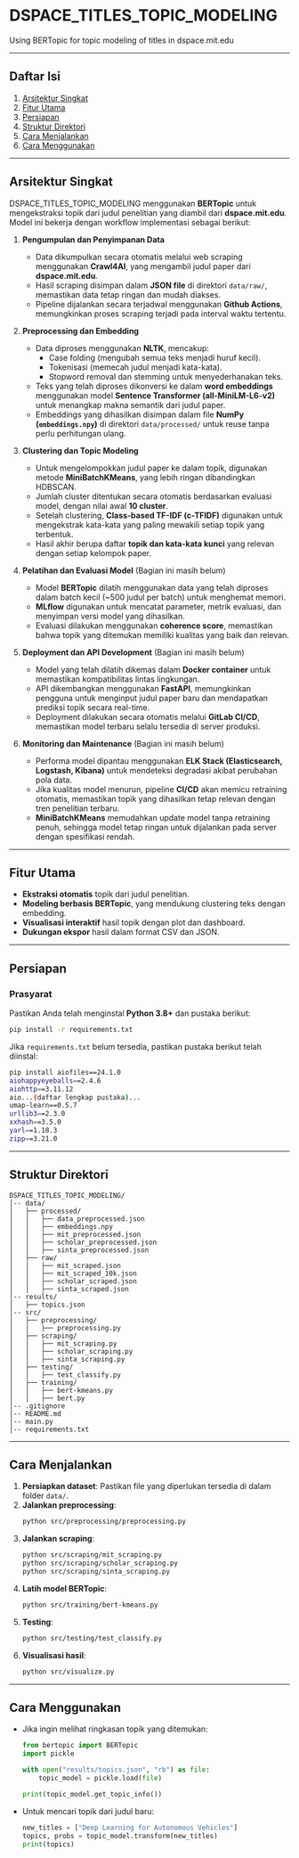 # DSPACE_TITLES_TOPIC_MODELING

Using BERTopic for topic modeling of titles in dspace.mit.edu

---

## Daftar Isi
1. [Arsitektur Singkat](#arsitektur-singkat)
2. [Fitur Utama](#fitur-utama)
3. [Persiapan](#persiapan)
4. [Struktur Direktori](#struktur-direktori)
5. [Cara Menjalankan](#cara-menjalankan)
6. [Cara Menggunakan](#cara-menggunakan)

---

## Arsitektur Singkat
DSPACE_TITLES_TOPIC_MODELING menggunakan **BERTopic** untuk mengekstraksi topik dari judul penelitian yang diambil dari **dspace.mit.edu**. Model ini bekerja dengan workflow implementasi sebagai berikut:
1. **Pengumpulan dan Penyimpanan Data** 
   - Data dikumpulkan secara otomatis melalui web scraping menggunakan **Crawl4AI**, yang mengambil judul paper dari **dspace.mit.edu**.
   - Hasil scraping disimpan dalam **JSON file** di direktori `data/raw/`, memastikan data tetap ringan dan mudah diakses.
   - Pipeline dijalankan secara terjadwal menggunakan **Github Actions**, memungkinkan proses scraping terjadi pada interval waktu tertentu.

2. **Preprocessing dan Embedding**
   - Data diproses menggunakan **NLTK**, mencakup:
     - Case folding (mengubah semua teks menjadi huruf kecil).
     - Tokenisasi (memecah judul menjadi kata-kata).
     - Stopword removal dan stemming untuk menyederhanakan teks.
   - Teks yang telah diproses dikonversi ke dalam **word embeddings** menggunakan model **Sentence Transformer (all-MiniLM-L6-v2)** untuk menangkap makna semantik dari judul paper.
   - Embeddings yang dihasilkan disimpan dalam file **NumPy (`embeddings.npy`)** di direktori `data/processed/` untuk reuse tanpa perlu perhitungan ulang.

3. **Clustering dan Topic Modeling**
   - Untuk mengelompokkan judul paper ke dalam topik, digunakan metode **MiniBatchKMeans**, yang lebih ringan dibandingkan HDBSCAN.
   - Jumlah cluster ditentukan secara otomatis berdasarkan evaluasi model, dengan nilai awal **10 cluster**.
   - Setelah clustering, **Class-based TF-IDF (c-TFIDF)** digunakan untuk mengekstrak kata-kata yang paling mewakili setiap topik yang terbentuk.
   - Hasil akhir berupa daftar **topik dan kata-kata kunci** yang relevan dengan setiap kelompok paper.

4. **Pelatihan dan Evaluasi Model** (Bagian ini masih belum)
   - Model **BERTopic** dilatih menggunakan data yang telah diproses dalam batch kecil (~500 judul per batch) untuk menghemat memori.
   - **MLflow** digunakan untuk mencatat parameter, metrik evaluasi, dan menyimpan versi model yang dihasilkan.
   - Evaluasi dilakukan menggunakan **coherence score**, memastikan bahwa topik yang ditemukan memiliki kualitas yang baik dan relevan.

5. **Deployment dan API Development** (Bagian ini masih belum)
   - Model yang telah dilatih dikemas dalam **Docker container** untuk memastikan kompatibilitas lintas lingkungan.
   - API dikembangkan menggunakan **FastAPI**, memungkinkan pengguna untuk menginput judul paper baru dan mendapatkan prediksi topik secara real-time.
   - Deployment dilakukan secara otomatis melalui **GitLab CI/CD**, memastikan model terbaru selalu tersedia di server produksi.

6. **Monitoring dan Maintenance** (Bagian ini masih belum)
   - Performa model dipantau menggunakan **ELK Stack (Elasticsearch, Logstash, Kibana)** untuk mendeteksi degradasi akibat perubahan pola data.
   - Jika kualitas model menurun, pipeline **CI/CD** akan memicu retraining otomatis, memastikan topik yang dihasilkan tetap relevan dengan tren penelitian terbaru.
   - **MiniBatchKMeans** memudahkan update model tanpa retraining penuh, sehingga model tetap ringan untuk dijalankan pada server dengan spesifikasi rendah.

---

## Fitur Utama
- **Ekstraksi otomatis** topik dari judul penelitian.
- **Modeling berbasis BERTopic**, yang mendukung clustering teks dengan embedding.
- **Visualisasi interaktif** hasil topik dengan plot dan dashboard.
- **Dukungan ekspor** hasil dalam format CSV dan JSON.

---

## Persiapan
### Prasyarat
Pastikan Anda telah menginstal **Python 3.8+** dan pustaka berikut:
```bash
pip install -r requirements.txt
```

Jika `requirements.txt` belum tersedia, pastikan pustaka berikut telah diinstal:
```bash
pip install aiofiles==24.1.0 
aiohappyeyeballs==2.4.6
aiohttp==3.11.12
aio...(daftar lengkap pustaka)...
umap-learn==0.5.7
urllib3==2.3.0
xxhash==3.5.0
yarl==1.18.3
zipp==3.21.0
```

---

## Struktur Direktori
```
DSPACE_TITLES_TOPIC_MODELING/
│-- data/
│   ├── processed/
│   │   ├── data_preprocessed.json
│   │   ├── embeddings.npy
│   │   ├── mit_preprocessed.json
│   │   ├── scholar_preprocessed.json
│   │   ├── sinta_preprocessed.json
│   ├── raw/
│   │   ├── mit_scraped.json
│   │   ├── mit_scraped_10k.json
│   │   ├── scholar_scraped.json
│   │   ├── sinta_scraped.json
│-- results/
│   ├── topics.json
│-- src/
│   ├── preprocessing/
│   │   ├── preprocessing.py
│   ├── scraping/
│   │   ├── mit_scraping.py
│   │   ├── scholar_scraping.py
│   │   ├── sinta_scraping.py
│   ├── testing/
│   │   ├── test_classify.py
│   ├── training/
│   │   ├── bert-kmeans.py
│   │   ├── bert.py
│-- .gitignore
│-- README.md
│-- main.py
│-- requirements.txt
```

---

## Cara Menjalankan
1. **Persiapkan dataset**: Pastikan file yang diperlukan tersedia di dalam folder `data/`.
2. **Jalankan preprocessing**:
   ```bash
   python src/preprocessing/preprocessing.py
   ```
3. **Jalankan scraping**:
   ```bash
   python src/scraping/mit_scraping.py
   python src/scraping/scholar_scraping.py
   python src/scraping/sinta_scraping.py
   ```
4. **Latih model BERTopic**:
   ```bash
   python src/training/bert-kmeans.py
   ```
5. **Testing**:
   ```bash
   python src/testing/test_classify.py
   ```
6. **Visualisasi hasil**:
   ```bash
   python src/visualize.py
   ```

---

## Cara Menggunakan
- Jika ingin melihat ringkasan topik yang ditemukan:
  ```python
  from bertopic import BERTopic
  import pickle

  with open("results/topics.json", "rb") as file:
      topic_model = pickle.load(file)

  print(topic_model.get_topic_info())
  ```
- Untuk mencari topik dari judul baru:
  ```python
  new_titles = ["Deep Learning for Autonomous Vehicles"]
  topics, probs = topic_model.transform(new_titles)
  print(topics)
  ```

